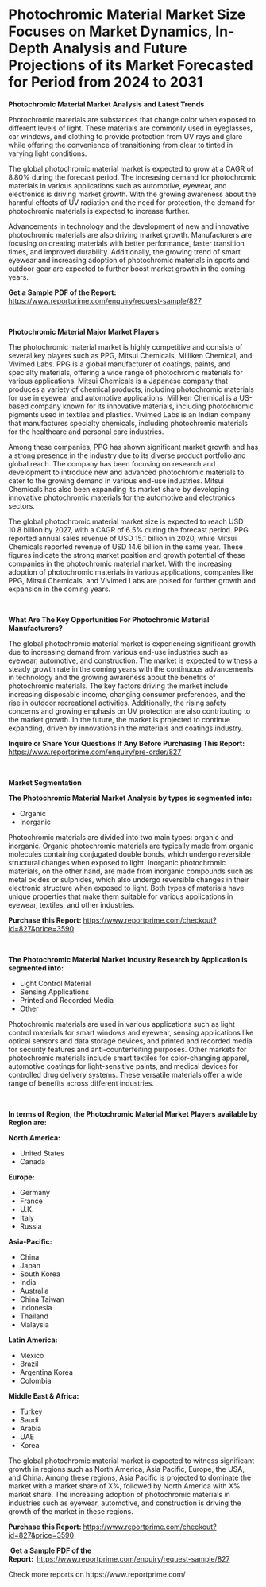<p><h1>Photochromic Material Market Size Focuses on Market Dynamics, In-Depth Analysis and Future Projections of its Market Forecasted for Period from 2024 to 2031</h1></p><p><strong>Photochromic Material Market Analysis and Latest Trends</strong></p>
<p><p>Photochromic materials are substances that change color when exposed to different levels of light. These materials are commonly used in eyeglasses, car windows, and clothing to provide protection from UV rays and glare while offering the convenience of transitioning from clear to tinted in varying light conditions.</p><p>The global photochromic material market is expected to grow at a CAGR of 8.80% during the forecast period. The increasing demand for photochromic materials in various applications such as automotive, eyewear, and electronics is driving market growth. With the growing awareness about the harmful effects of UV radiation and the need for protection, the demand for photochromic materials is expected to increase further.</p><p>Advancements in technology and the development of new and innovative photochromic materials are also driving market growth. Manufacturers are focusing on creating materials with better performance, faster transition times, and improved durability. Additionally, the growing trend of smart eyewear and increasing adoption of photochromic materials in sports and outdoor gear are expected to further boost market growth in the coming years.</p></p>
<p><strong>Get a Sample PDF of the Report:&nbsp;</strong> <a href="https://www.reportprime.com/enquiry/request-sample/827">https://www.reportprime.com/enquiry/request-sample/827</a></p>
<p>&nbsp;</p>
<p><strong>Photochromic Material Major Market Players</strong></p>
<p><p>The photochromic material market is highly competitive and consists of several key players such as PPG, Mitsui Chemicals, Milliken Chemical, and Vivimed Labs. PPG is a global manufacturer of coatings, paints, and specialty materials, offering a wide range of photochromic materials for various applications. Mitsui Chemicals is a Japanese company that produces a variety of chemical products, including photochromic materials for use in eyewear and automotive applications. Milliken Chemical is a US-based company known for its innovative materials, including photochromic pigments used in textiles and plastics. Vivimed Labs is an Indian company that manufactures specialty chemicals, including photochromic materials for the healthcare and personal care industries.</p><p>Among these companies, PPG has shown significant market growth and has a strong presence in the industry due to its diverse product portfolio and global reach. The company has been focusing on research and development to introduce new and advanced photochromic materials to cater to the growing demand in various end-use industries. Mitsui Chemicals has also been expanding its market share by developing innovative photochromic materials for the automotive and electronics sectors.</p><p>The global photochromic material market size is expected to reach USD 10.8 billion by 2027, with a CAGR of 6.5% during the forecast period. PPG reported annual sales revenue of USD 15.1 billion in 2020, while Mitsui Chemicals reported revenue of USD 14.6 billion in the same year. These figures indicate the strong market position and growth potential of these companies in the photochromic material market. With the increasing adoption of photochromic materials in various applications, companies like PPG, Mitsui Chemicals, and Vivimed Labs are poised for further growth and expansion in the coming years.</p></p>
<p>&nbsp;</p>
<p><strong>What Are The Key Opportunities For Photochromic Material Manufacturers?</strong></p>
<p><p>The global photochromic material market is experiencing significant growth due to increasing demand from various end-use industries such as eyewear, automotive, and construction. The market is expected to witness a steady growth rate in the coming years with the continuous advancements in technology and the growing awareness about the benefits of photochromic materials. The key factors driving the market include increasing disposable income, changing consumer preferences, and the rise in outdoor recreational activities. Additionally, the rising safety concerns and growing emphasis on UV protection are also contributing to the market growth. In the future, the market is projected to continue expanding, driven by innovations in the materials and coatings industry.</p></p>
<p><strong>Inquire or Share Your Questions If Any Before Purchasing This Report:</strong> <a href="https://www.reportprime.com/enquiry/pre-order/827">https://www.reportprime.com/enquiry/pre-order/827</a></p>
<p>&nbsp;</p>
<p><strong>Market Segmentation</strong></p>
<p><strong>The Photochromic Material Market Analysis by types is segmented into:</strong></p>
<p><ul><li>Organic</li><li>Inorganic</li></ul></p>
<p><p>Photochromic materials are divided into two main types: organic and inorganic. Organic photochromic materials are typically made from organic molecules containing conjugated double bonds, which undergo reversible structural changes when exposed to light. Inorganic photochromic materials, on the other hand, are made from inorganic compounds such as metal oxides or sulphides, which also undergo reversible changes in their electronic structure when exposed to light. Both types of materials have unique properties that make them suitable for various applications in eyewear, textiles, and other industries.</p></p>
<p><strong>Purchase this Report:&nbsp;</strong><a href="https://www.reportprime.com/checkout?id=827&price=3590">https://www.reportprime.com/checkout?id=827&price=3590</a></p>
<p>&nbsp;</p>
<p><strong>The Photochromic Material Market Industry Research by Application is segmented into:</strong></p>
<p><ul><li>Light Control Material</li><li>Sensing Applications</li><li>Printed and Recorded Media</li><li>Other</li></ul></p>
<p><p>Photochromic materials are used in various applications such as light control materials for smart windows and eyewear, sensing applications like optical sensors and data storage devices, and printed and recorded media for security features and anti-counterfeiting purposes. Other markets for photochromic materials include smart textiles for color-changing apparel, automotive coatings for light-sensitive paints, and medical devices for controlled drug delivery systems. These versatile materials offer a wide range of benefits across different industries.</p></p>
<p>&nbsp;</p>
<p><strong>In terms of Region, the Photochromic Material Market Players available by Region are:</strong></p>
<p>
    <p> <strong> North America: </strong>
        <ul>
            <li>United States</li>
            <li>Canada</li>
        </ul>
        </p> 
    <p> <strong> Europe: </strong>
        <ul>
            <li>Germany</li>
            <li>France</li>
            <li>U.K.</li>
            <li>Italy</li>
            <li>Russia</li>
        </ul>
        </p> 
    <p> <strong> Asia-Pacific: </strong>
        <ul>
            <li>China</li>
            <li>Japan</li>
            <li>South Korea</li>
            <li>India</li>
            <li>Australia</li>
            <li>China Taiwan</li>
            <li>Indonesia</li>
            <li>Thailand</li>
            <li>Malaysia</li>
        </ul>
        </p> 
    <p> <strong> Latin America: </strong>
        <ul>
            <li>Mexico</li>
            <li>Brazil</li>
            <li>Argentina Korea</li>
            <li>Colombia</li>
        </ul>
        </p> 
    <p> <strong> Middle East & Africa: </strong>
        <ul>
            <li>Turkey</li>
            <li>Saudi</li>
            <li>Arabia</li>
            <li>UAE</li>
            <li>Korea</li>
        </ul>
    </p>
    </p>
<p><p>The global photochromic material market is expected to witness significant growth in regions such as North America, Asia Pacific, Europe, the USA, and China. Among these regions, Asia Pacific is projected to dominate the market with a market share of X%, followed by North America with X% market share. The increasing adoption of photochromic materials in industries such as eyewear, automotive, and construction is driving the growth of the market in these regions.</p></p>
<p><strong>Purchase this Report: </strong><a href="https://www.reportprime.com/checkout?id=827&price=3590">https://www.reportprime.com/checkout?id=827&price=3590</a></p>
<p>&nbsp;<strong>Get a Sample PDF of the Report:&nbsp;&nbsp;</strong><a href="https://www.reportprime.com/enquiry/request-sample/827">https://www.reportprime.com/enquiry/request-sample/827</a></p>
<p><strong></strong></p>
<p>Check more reports on https://www.reportprime.com/</p>